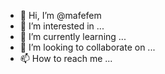 - 👋 Hi, I’m @mafefem
- 👀 I’m interested in ...
- 🌱 I’m currently learning ...
- 💞️ I’m looking to collaborate on ...
- 📫 How to reach me ...

<!---
mafefem/mafefem is a ✨ special ✨ repository because its `README.md` (this file) appears on your GitHub profile.
You can click the Preview link to take a look at your changes.
--->
